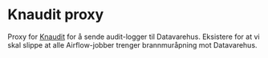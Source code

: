 # Knaudit proxy

Proxy for [Knaudit](https://github.com/navikt/knaudit/) for å sende audit-logger til Datavarehus.
Eksistere for at vi skal slippe at alle Airflow-jobber trenger brannmuråpning mot Datavarehus.
